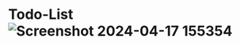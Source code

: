 # Todo-List![Screenshot 2024-04-17 155354](https://github.com/kratigupta01/Todo-List/assets/142342310/da3304e3-4472-469c-bdf4-9914f86b0432)
